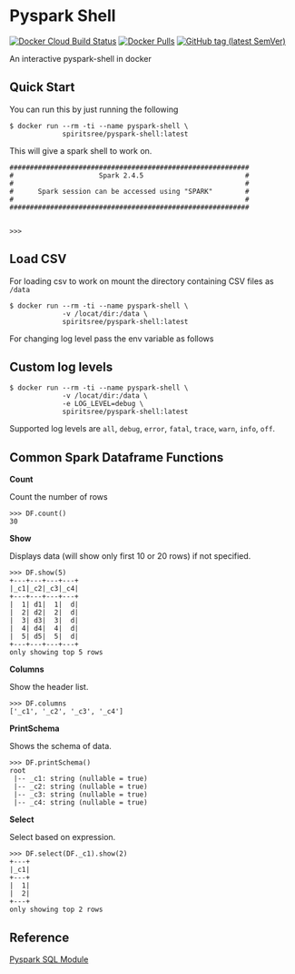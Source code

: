 # Pyspark Shell

[![Docker Cloud Build Status](https://img.shields.io/docker/cloud/build/spiritsree/pyspark-shell)](https://hub.docker.com/r/spiritsree/pyspark-shell)
[![Docker Pulls](https://img.shields.io/docker/pulls/spiritsree/pyspark-shell)](https://hub.docker.com/r/spiritsree/pyspark-shell/tags)
[![GitHub tag (latest SemVer)](https://img.shields.io/github/v/tag/spiritsree/pyspark-shell?sort=semver)](https://hub.docker.com/r/spiritsree/pyspark-shell)

An interactive pyspark-shell in docker

## Quick Start

You can run this by just running the following

```
$ docker run --rm -ti --name pyspark-shell \
             spiritsree/pyspark-shell:latest
```

This will give a spark shell to work on.

```
###########################################################
#                     Spark 2.4.5                         #
#                                                         #
#      Spark session can be accessed using "SPARK"        #
#                                                         #
###########################################################


>>>
```

## Load CSV

For loading csv to work on mount the directory containing CSV files as `/data`

```
$ docker run --rm -ti --name pyspark-shell \
             -v /locat/dir:/data \
             spiritsree/pyspark-shell:latest
```

For changing log level pass the env variable as follows

## Custom log levels

```
$ docker run --rm -ti --name pyspark-shell \
             -v /locat/dir:/data \
             -e LOG_LEVEL=debug \
             spiritsree/pyspark-shell:latest
```

Supported log levels are `all`, `debug`, `error`, `fatal`, `trace`, `warn`, `info`, `off`.

## Common Spark Dataframe Functions

**Count**

Count the number of rows

```
>>> DF.count()
30
```

**Show**

Displays data (will show only first 10 or 20 rows) if not specified.

```
>>> DF.show(5)
+---+---+---+---+
|_c1|_c2|_c3|_c4|
+---+---+---+---+
|  1| d1|  1|  d|
|  2| d2|  2|  d|
|  3| d3|  3|  d|
|  4| d4|  4|  d|
|  5| d5|  5|  d|
+---+---+---+---+
only showing top 5 rows
```

**Columns**

Show the header list.

```
>>> DF.columns
['_c1', '_c2', '_c3', '_c4']
```

**PrintSchema**

Shows the schema of data.

```
>>> DF.printSchema()
root
 |-- _c1: string (nullable = true)
 |-- _c2: string (nullable = true)
 |-- _c3: string (nullable = true)
 |-- _c4: string (nullable = true)
 ```

**Select**

Select based on expression.

```
>>> DF.select(DF._c1).show(2)
+---+
|_c1|
+---+
|  1|
|  2|
+---+
only showing top 2 rows
```

## Reference

[Pyspark SQL Module](https://spark.apache.org/docs/latest/api/python/pyspark.sql.html)
